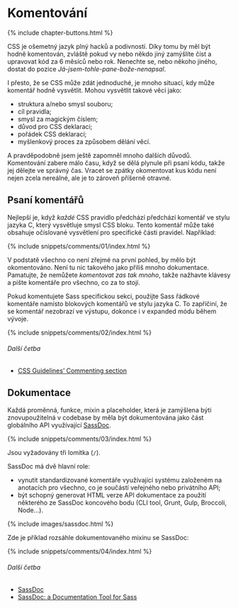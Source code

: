 
# Komentování

{% include chapter-buttons.html %}

CSS je ošemetný jazyk plný hacků a podivností. Díky tomu by měl být hodně komentován, zvláště pokud vy nebo někdo jiný zamýšlíte číst a upravovat kód za 6 měsíců nebo rok. Nenechte se, nebo někoho jiného, dostat do pozice *Já-jsem-tohle-pane-bože-nenapsal*.

I přesto, že se CSS může zdát jednoduché, je mnoho situací, kdy může komentář hodně vysvětlit. Mohou vysvětlit takové věci jako:

* struktura a/nebo smysl souboru;
* cíl pravidla;
* smysl za magickým číslem;
* důvod pro CSS deklaraci;
* pořádek CSS deklarací;
* myšlenkový proces za způsobem dělání věcí.

A pravděpodobně jsem ještě zapomněl mnoho dalších důvodů. Komentování zabere málo času, když se dělá plynule při psaní kódu, takže jej dělejte ve správný čas. Vracet se zpátky okomentovat kus kódu není nejen zcela nereálné, ale je to zároveň příšerně otravné.

## Psaní komentářů

Nejlepší je, když *každé* CSS pravidlo předchází předchází komentář ve stylu jazyka C, který vysvětluje smysl CSS bloku. Tento komentář může také obsahuje očíslované vysvětlení pro specifické části pravidel. Například:

{% include snippets/comments/01/index.html %}

V podstatě všechno co není zřejmé na první pohled, by mělo být okomentováno. Není tu nic takového jako přiliš mnoho dokumentace. Pamatujte, že nemůžete *komentovat zas tak mnoho*, takže nažhavte klávesy a pište komentáře pro všechno, co za to stojí.

Pokud komentujete Sass specifickou sekci, použijte Sass řádkové komentáře namísto blokových komentářů ve stylu jazyka C. To zapříčiní, že se komentář nezobrazí ve výstupu, dokonce i v expanded módu během vývoje.

{% include snippets/comments/02/index.html %}

###### Další četba

* [CSS Guidelines’ Commenting section](http://cssguidelin.es/#commenting)

## Dokumentace

Každá proměnná, funkce, mixin a placeholder, která je zamýšlena býti znovupoužitelná v codebase by měla být dokumentována jako část globálního API využívající [SassDoc](http://sassdoc.com).

{% include snippets/comments/03/index.html %}

<div class="note">
  <p>Jsou vyžadovány tři lomítka (<code>/</code>).</p>
</div>

SassDoc má dvě hlavní role:

* vynutit standardizované komentáře využívající systému založeném na anotacích pro všechno, co je součástí veřejného nebo privátního API;
* být schopný generovat HTML verze API dokumentace za použití některého ze SassDoc koncového bodu (CLI tool, Grunt, Gulp, Broccoli, Node…).

{% include images/sassdoc.html %}

Zde je příklad rozsáhle dokumentovaného mixinu se SassDoc:

{% include snippets/comments/04/index.html %}

###### Další četba

* [SassDoc](http://sassdoc.com)
* [SassDoc: a Documentation Tool for Sass](http://www.sitepoint.com/sassdoc-documentation-tool-sass/)
